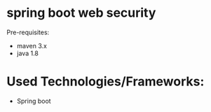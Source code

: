 

# spring boot web security 

Pre-requisites:

 - maven 3.x
 - java 1.8


# Used Technologies/Frameworks:

 - Spring boot
